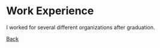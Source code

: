 # Work Experience

I worked for several different organizations after graduation.

[Back](/README.md)
